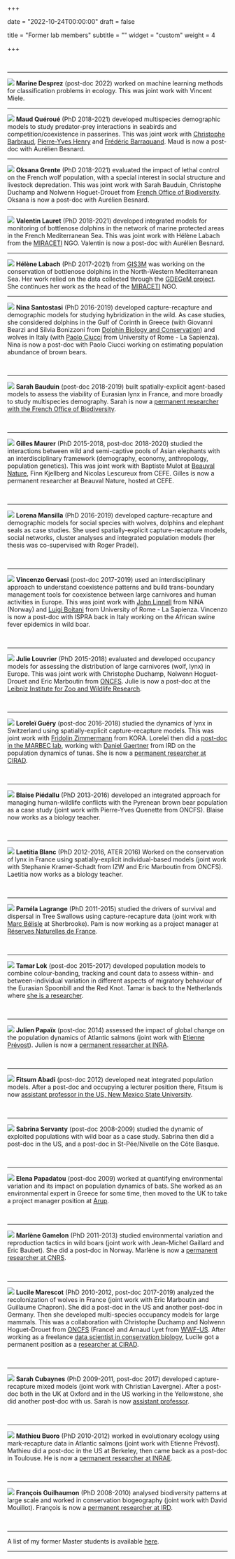 +++

date = "2022-10-24T00:00:00"
draft = false

title = "Former lab members"
subtitle = ""
widget = "custom"
weight = 4

+++

<br>

<hr> 

![](/img/marined.jpg)
**Marine Desprez** (post-doc 2022) worked on machine learning methods for classification problems in ecology. This was joint work with Vincent Miele. 

<hr> 

![](/img/maud.png)
**Maud Quéroué** (PhD 2018-2021) developed multispecies demographic models to study predator-prey interactions in seabirds and competition/coexistence in passerines. This was joint work with [Christophe Barbraud](http://www.cebc.cnrs.fr/ecomm/Fr_ecomm/equip_CB.html), [Pierre-Yves Henry](http://mecadev.cnrs.fr/index.php?post/Henry-Pierre-Yves) and [Frédéric Barraquand](https://sites.google.com/site/fredbarraquand/home). Maud is now a post-doc with Aurélien Besnard.

<hr> 

![](/img/oksana.png)
**Oksana Grente** (PhD 2018-2021) evaluated the impact of lethal control on the French wolf population, with a special interest in social structure and livestock depredation. This was joint work with Sarah Bauduin, Christophe Duchamp and Nolwenn Hoguet-Drouet from [French Office of Biodiversity](https://ofb.gouv.fr/). Oksana is now a post-doc with Aurélien Besnard.

<hr> 

![](/img/valentin.png)
**Valentin Lauret** (PhD 2018-2021) developed integrated models for monitoring of bottlenose dolphins in the network of marine protected areas in the French Mediterranean Sea. This was joint work with Hélène Labach from the [MIRACETI](https://www.facebook.com/miraceticetaces/) NGO. Valentin is now a post-doc with Aurélien Besnard.

<hr>

![](/img/helene.jpg)
**Hélène Labach** (PhD 2017-2021) from [GIS3M](https://www.gis3m.org/) was working on the conservation of bottlenose dolphins in the North-Western Mediterranean Sea. Her work relied on the data collected through the [GDEGeM project](https://www.gdegem.org/). She continues her work as the head of the [MIRACETI](https://www.facebook.com/miraceticetaces/) NGO.  

<hr> 

![](/img/nina.jpg)
**Nina Santostasi** (PhD 2016-2019) developed capture-recapture and demographic models 
for studying hybridization in the wild. As case studies, she considered dolphins in the Gulf of Corinth in Greece (with Giovanni Bearzi and Silvia Bonizzoni from [Dolphin Biology and 
Conservation](http://www.dolphinbiology.org/)) and wolves in Italy (with [Paolo 
Ciucci](https://www.researchgate.net/profile/Paolo_Ciucci) from University of Rome - 
La Sapienza). Nina is now a post-doc with Paolo Ciucci working on estimating population abundance of brown bears.

<br>

<hr> 

![](/img/SarahBauduin.jpg)
**Sarah Bauduin** (post-doc 2018-2019) built spatially-explicit agent-based models
to assess the viability of Eurasian lynx in France, and more broadly to study multispecies demography. Sarah is now a [permanent researcher with the French Office of Biodiversity](https://www.sarahbauduin.fr/).

<br>

<hr> 

![](/img/gilles.jpg)
**Gilles Maurer** (PhD 2015-2018, post-doc 2018-2020) studied the interactions between wild and semi-captive pools of Asian elephants with an interdisciplinary framework (demography, economy, anthropology, population genetics). This was joint work with Baptiste Mulot at [Beauval Nature](http://www.beauvalnature.com/en/), Finn Kjellberg and Nicolas Lescureux from CEFE. Gilles is now a permanent researcher at Beauval Nature, hosted at CEFE. 

<br>

<hr>

![](/img/lorena.jpg)
**Lorena Mansilla** (PhD 2016-2019) developed capture-recapture and demographic models 
for social species with wolves, dolphins and elephant seals as case studies. She used spatially-explicit capture-recapture models, social networks, cluster analyses and integrated population models (her thesis was co-supervised with Roger Pradel).

<br>

<hr> 

![](/img/vincenzo.png)
**Vincenzo Gervasi** (post-doc 2017-2019) used an interdisciplinary approach to 
understand coexistence patterns and build trans-boundary management tools for coexistence 
between large carnivores and human activities in Europe. This was joint work with [John 
Linnell](https://nina.academia.edu/JohnLinnell) from NINA (Norway) and 
[Luigi Boitani](http://bbcd.bio.uniroma1.it/bbcd/en/users/boitani-luigi) from 
University of Rome - La Sapienza. Vincenzo is now a post-doc with ISPRA back in Italy working on the African swine fever epidemics in wild boar. 

<br>

<hr> 

![](/img/julie.jpg)
**Julie Louvrier** (PhD 2015-2018) evaluated and developed occupancy models for assessing the 
distribution of large carnivores (wolf, lynx) in Europe. This was joint work with 
Christophe Duchamp, Nolwenn Hoguet-Drouet and Eric Marboutin from [ONCFS](http://www.oncfs.gouv.fr/).
Julie is now a post-doc at the [Leibniz Institute for Zoo and Wildlife Research](http://www.leibniz-izw.de/en/joulie-louvrier-en.html).

<br>

<hr> 

![](/img/lorelei.jpg)
**Loreleï Guéry** (post-doc 2016-2018) studied the dynamics of lynx in 
Switzerland using spatially-explicit capture-recapture models. This was joint work with 
[Fridolin Zimmermann](http://www.kora.ch/index.php?id=232&L=1) from KORA. Loreleï then did a [post-doc
in the MARBEC lab](http://www.umr-marbec.fr/guery-lorelei.html), working with [Daniel Gaertner](http://www.umr-marbec.fr/gaertner-daniel.html) from IRD
on the population dynamics of tunas. She is now a [permanent researcher at CIRAD](https://umr-phim.cirad.fr/contact-acces/annuaire/(Cat)/834-Equipe/(Val)/5547-FORISK).

<br>

<hr> 

![](/img/Blaise_Piedallu.png)
**Blaise Piédallu** (PhD 2013-2016) developed an integrated approach for managing human-wildlife 
conflicts with the Pyrenean brown bear population as a case study (joint work with 
Pierre-Yves Quenette from ONCFS). Blaise now works as a biology teacher.

<br>

<hr> 

![](/img/laetitia-blanc.jpg)
**Laetitia Blanc** (PhD 2012-2016, ATER 2016) Worked on the conservation of lynx in France using 
spatially-explicit individual-based models (joint work with Stephanie Kramer-Schadt from 
IZW and Eric Marboutin from ONCFS). Laetitia now works as a biology teacher.

<br>

<hr> 

![](/img/pamecc81la-lagrange.jpg)
**Paméla Lagrange** (PhD 2011-2015) studied the drivers of survival and 
dispersal in Tree Swallows using capture-recapture data (joint work with 
[Marc Bélisle](http://www.usherbrooke.ca/sciences/personnel/biologie/professeurs/ecologie-terrestre/marc-belisle/) at Sherbrooke). Pam is now working as a project manager at [Réserves Naturelles de France](http://www.reserves-naturelles.org/).
 
<br>

<hr> 

![](/img/tamar.png)
**Tamar Lok** (post-doc 2015-2017) developed population models to combine colour-banding, 
tracking and count data to assess within- and between-individual 
variation in different aspects of migratory behaviour of the Eurasian Spoonbill and 
the Red Knot. Tamar is back to the Netherlands where [she is a researcher](https://www.nioz.nl/en/about/organisation/staff/tamar-lok).
 
<br>

<hr> 

![](/img/papaix_small.jpg)
**Julien Papaïx** (post-doc 2014) assessed the impact of global change on the population dynamics of Atlantic salmons (joint work with [Etienne Prévost](http://www6.bordeaux-aquitaine.inra.fr/st_pee_eng/UMR-Ecobiop/Members/Etienne-Prevost)). Julien is now a [permanent researcher at INRA](https://scholar.google.fr/citations?user=fRLFulEAAAAJ&hl=fr).
 
<br>

<hr> 

![](/img/fitsum.jpg)
**Fitsum Abadi** (post-doc 2012) developed neat integrated population models. After a post-doc and occupying a lecturer position there, Fitsum is now [assistant professor in 
the US, New Mexico State University](http://aces.nmsu.edu/academics/fws/fitsum-abadi-gebreselass.html).
 
<br>

<hr> 


![](/img/sabrina.jpg)
**Sabrina Servanty** (post-doc 2008-2009) studied the dynamic of 
exploited populations with wild boar as a case study. Sabrina then did a post-doc in the US, and a post-doc 
in St-Pée/Nivelle on the Côte Basque. 
 
<br>

<hr> 

![](/img/32.jpg)
**Elena Papadatou** (post-doc 2009) worked at quantifying environmental 
variation and its impact on population dynamics of bats. She worked as an environmental expert in Greece for some time, then moved to the UK to take a project manager position at [Arup](https://www.arup.com/).
 
<br>

<hr> 

![](/img/marene-gamelon-pho2014_k2e5582.jpg)
**Marlène Gamelon** (PhD 2011-2013) studied environmental 
variation and reproduction tactics in wild boars (joint work with Jean-Michel Gaillard and 
Eric Baubet). She did a post-doc in Norway. Marlène is now a [permanent researcher at CNRS](https://lbbe.univ-lyon1.fr/fr/annuaires-des-membres/gamelon-marlene).
 
<br>

<hr> 

![](/img/lucile-marescot.jpg)
**Lucile Marescot** (PhD 2010-2012, post-doc 2017-2019) analyzed the 
recolonization of wolves in France (joint work with Eric Marboutin and Guillaume Chapron). She did a post-doc in the US and another post-doc in Germany. Then she developed multi-species occupancy models for large mammals. This was a collaboration with Christophe Duchamp and Nolwenn Hoguet-Drouet from [ONCFS](http://www.oncfs.gouv.fr/) (France) and Arnaud Lyet from
[WWF-US](https://www.worldwildlife.org/pages/arnaud-lyet-ph-d). After working as a freelance [data scientist in conservation biology](https://lucilemarescot.wordpress.com/a-propos/), Lucile got a permanent position as a [researcher at CIRAD](https://www6.montpellier.inrae.fr/cbgp).
 
<br>

<hr> 

![](/img/cubaynes_s.jpg)
**Sarah Cubaynes** (PhD 2009-2011, post-doc 2017) developed capture-recapture 
mixed models (joint work with Christian Lavergne). After a post-doc both in the UK at Oxford and in the US working in the Yellowstone, she did another post-doc with us. Sarah is now 
[assistant professor](https://www.ephe.fr/annuaire/sarah-cubaynes).
 
<br>

<hr> 

![](/img/index.jpg)
**Mathieu Buoro** (PhD 2010-2012) worked in evolutionary ecology using mark-recapture data in Atlantic salmons (joint work with Etienne 
Prévost). Mathieu did a post-doc in the US at Berkeley, then came back as a post-doc in Toulouse. He is now a [permanent researcher at INRAE](https://www6.bordeaux-aquitaine.inrae.fr/st_pee/UMR-Ecobiop/Fiches-chercheurs/Mathieu-Buoro).
 
<br>

<hr> 

![](/img/francois-guilhaumon.jpg)
**François Guilhaumon** (PhD 2008-2010) analysed 
biodiversity patterns at large scale and worked in conservation biogeography 
(joint work with David Mouillot). François is now a [permanent researcher at IRD](https://fguilhaumon.gitlab.io/).
 
<br>

<hr>

A list of my former Master students is available [here](/MasterStudents.pdf). 

<hr>
